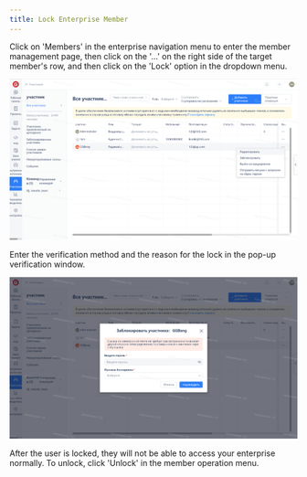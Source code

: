 ```yaml
---
title: Lock Enterprise Member
---
```


Click on 'Members' in the enterprise navigation menu to enter the member management page, then click on the '...' on the right side of the target member's row, and then click on the 'Lock' option in the dropdown menu.

![Image Description](assets/image383.png)

Enter the verification method and the reason for the lock in the pop-up verification window.

![Image Description](assets/image384.png)

After the user is locked, they will not be able to access your enterprise normally. To unlock, click 'Unlock' in the member operation menu.